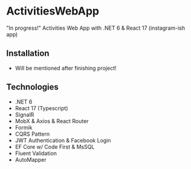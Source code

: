 # ActivitiesWebApp
"In progress!" Activities Web App with .NET 6 &amp; React 17 (instagram-ish app)

## Installation
- Will be mentioned after finishing project!

## Technologies
* .NET 6
* React 17 (Typescript)
* SignalR
* MobX & Axios & React Router
* Formik
* CQRS Pattern
* JWT Authentication & Facebook Login
* EF Core w/ Code First & MsSQL
* Fluent Validation
* AutoMapper

